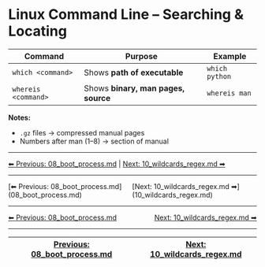# Linux Command Line – Searching & Locating

| Command             | Purpose                             | Example        |
| ------------------- | ----------------------------------- | -------------- |
| `which <command>`   | Shows **path of executable**        | `which python` |
| `whereis <command>` | Shows **binary, man pages, source** | `whereis man`  |

**Notes:**
- `.gz` files → compressed manual pages  
- Numbers after man (1–8) → section of manual
---
[⬅ Previous: 08_boot_process.md](08_boot_process.md) | [Next: 10_wildcards_regex.md ➡](10_wildcards_regex.md)

<hr>
<div style="display: flex; justify-content: space-between;"><div>[⬅ Previous: 08_boot_process.md](08_boot_process.md)</div><div>[Next: 10_wildcards_regex.md ➡](10_wildcards_regex.md)</div></div>

<hr>
<div style='display: flex; justify-content: space-between;'>
  <div><a href='08_boot_process.md'>⬅ Previous: 08_boot_process.md</a></div>
  <div><a href='10_wildcards_regex.md'>Next: 10_wildcards_regex.md ➡</a></div>
</div>

---
| [Previous: 08_boot_process.md](08_boot_process.md) | [Next: 10_wildcards_regex.md](10_wildcards_regex.md) |
|--------|---------|
